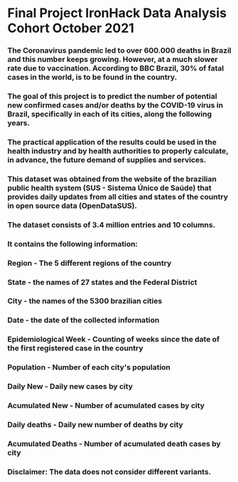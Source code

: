 # Final Project IronHack Data Analysis Cohort October 2021

### The Coronavirus pandemic led to over 600.000 deaths in Brazil and this number keeps growing. However,  at a much slower rate due to vaccination. According to BBC Brazil, 30% of fatal cases in the world, is to be found in the country.


### The goal of this project is to predict the number of potential new confirmed cases and/or deaths by the COVID-19 virus in Brazil, specifically in each of its cities, along the following years.


### The practical application of the results could be used in the health industry and by health authorities to properly calculate, in advance,  the future demand of supplies and services. 

### This dataset was obtained from the website of the brazilian public health system (SUS - Sistema Único de Saúde) that provides daily updates from all cities and states of the country in open source data (OpenDataSUS). 


### The dataset consists of  3.4 million entries and 10 columns.
### It contains the following information:

### Region - The 5 different regions of the country
### State - the names of 27 states and the Federal District
### City - the names of the 5300 brazilian cities
### Date - the date of the collected information
### Epidemiological Week - Counting of weeks since the date of the first registered case in the country
### Population - Number of each city's population
### Daily New - Daily new cases by city
### Acumulated New - Number of acumulated cases by city
### Daily deaths - Daily new number of deaths by city
### Acumulated Deaths - Number of acumulated death cases  by city

### Disclaimer: The data does not consider different variants.
